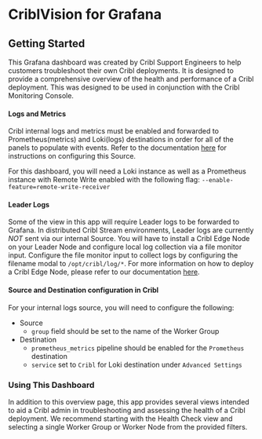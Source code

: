 # CriblVision for Grafana

## Getting Started

This Grafana dashboard was created by Cribl Support Engineers to help customers troubleshoot their own Cribl deployments. It is designed to provide a comprehensive overview of the health and performance of a Cribl deployment.  This was designed to be used in conjunction with the Cribl Monitoring Console.

#### Logs and Metrics <!-- markdownlint-disable -->

Cribl internal logs and metrics must be enabled and forwarded to Prometheus(metrics) and Loki(logs) destinations in order for all of the panels to populate with events. Refer to the documentation [here](https://docs.cribl.io/stream/sources-cribl-internal/#configuring-cribl-internal-logsmetrics-as-a-datasource) for instructions on configuring this Source.

For this dashboard, you will need a Loki instance as well as a Prometheus instance with Remote Write enabled with the following flag: `--enable-feature=remote-write-receiver`

#### Leader Logs

Some of the view in this app will require Leader logs to be forwarded to Grafana. In distributed Cribl Stream environments, Leader logs are currently *NOT* sent via our internal Source. You will have to install a Cribl Edge Node on your Leader Node and configure local log collection via a file monitor input. Configure the file monitor input to collect logs by configuring the filename modal to `/opt/cribl/log/*`. For more information on how to deploy a Cribl Edge Node, please refer to our documentation [here](https://docs.cribl.io/edge/deploy-planning).

#### Source and Destination configuration in Cribl

For your internal logs source, you will need to configure the following:

* Source
  * `group` field should be set to the name of the Worker Group
* Destination
  * `prometheus_metrics` pipeline should be enabled for the `Prometheus` destination
  * `service` set to `Cribl` for Loki destination under `Advanced Settings`

### Using This Dashboard

In addition to this overview page, this app provides several views intended to aid a Cribl admin in troubleshooting and assessing the health of a Cribl deployment. We recommend starting with the Health Check view and selecting a single Worker Group or Worker Node from the provided filters.

